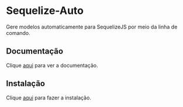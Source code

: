 # Sequelize-Auto

Gere modelos automaticamente para SequelizeJS por meio da linha de comando.

## Documentação

Clique [aqui](https://github.com/sequelize/sequelize-auto) para ver a documentação.

## Instalação

Clique [aqui](https://www.npmjs.com/package/sequelize-auto) para fazer a instalação.